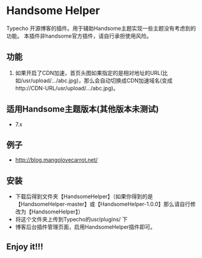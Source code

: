 # Handsome Helper
Typecho 开源博客的插件。用于辅助Handsome主题实现一些主题没有考虑到的功能。
本插件非handsome官方插件，请自行承担使用风险。

## 功能
1. 如果开启了CDN加速，首页头图如果指定的是相对地址的URL(比如/usr/upload/.../abc.jpg)，那么会自动切换成CDN加速域名(变成http://CDN-URL/usr/upload/.../abc.jpg)。

## 适用Handsome主题版本(其他版本未测试)
- 7.x

## 例子
- http://blog.mangolovecarrot.net/

## 安装
- 下载后得到文件夹【HandsomeHelper】（如果你得到的是【HandsomeHelper-master】或【HandsomeHelper-1.0.0】那么请自行修改为【HandsomeHelper】）
- 将这个文件夹上传到Typecho的usr/plugins/ 下
- 博客后台插件管理页面，启用HandsomeHelper插件即可。

## Enjoy it!!!
